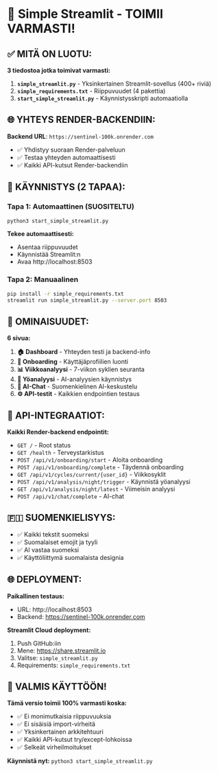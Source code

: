 # 🚀 Simple Streamlit - TOIMII VARMASTI!

## ✅ MITÄ ON LUOTU:

**3 tiedostoa jotka toimivat varmasti:**

1. **`simple_streamlit.py`** - Yksinkertainen Streamlit-sovellus (400+ riviä)
2. **`simple_requirements.txt`** - Riippuvuudet (4 pakettia)
3. **`start_simple_streamlit.py`** - Käynnistysskripti automaatiolla

## 🌐 YHTEYS RENDER-BACKENDIIN:

**Backend URL**: `https://sentinel-100k.onrender.com`
- ✅ Yhdistyy suoraan Render-palveluun
- ✅ Testaa yhteyden automaattisesti
- ✅ Kaikki API-kutsut Render-backendiin

## 🎯 KÄYNNISTYS (2 TAPAA):

### Tapa 1: Automaattinen (SUOSITELTU)
```bash
python3 start_simple_streamlit.py
```
**Tekee automaattisesti:**
- Asentaa riippuvuudet
- Käynnistää Streamlit:n
- Avaa http://localhost:8503

### Tapa 2: Manuaalinen
```bash
pip install -r simple_requirements.txt
streamlit run simple_streamlit.py --server.port 8503
```

## 📱 OMINAISUUDET:

**6 sivua:**
1. **🏠 Dashboard** - Yhteyden testi ja backend-info
2. **🚀 Onboarding** - Käyttäjäprofiilien luonti
3. **📊 Viikkoanalyysi** - 7-viikon syklien seuranta
4. **🌙 Yöanalyysi** - AI-analyysien käynnistys
5. **🤖 AI-Chat** - Suomenkielinen AI-keskustelu
6. **⚙️ API-testit** - Kaikkien endpointien testaus

## 🔧 API-INTEGRAATIOT:

**Kaikki Render-backend endpointit:**
- `GET /` - Root status
- `GET /health` - Terveystarkistus
- `POST /api/v1/onboarding/start` - Aloita onboarding
- `POST /api/v1/onboarding/complete` - Täydennä onboarding
- `GET /api/v1/cycles/current/{user_id}` - Viikkosyklit
- `POST /api/v1/analysis/night/trigger` - Käynnistä yöanalyysi
- `GET /api/v1/analysis/night/latest` - Viimeisin analyysi
- `POST /api/v1/chat/complete` - AI-chat

## 🇫🇮 SUOMENKIELISYYS:

- ✅ Kaikki tekstit suomeksi
- ✅ Suomalaiset emojit ja tyyli
- ✅ AI vastaa suomeksi
- ✅ Käyttöliittymä suomalaista designia

## 🌐 DEPLOYMENT:

**Paikallinen testaus:**
- URL: http://localhost:8503
- Backend: https://sentinel-100k.onrender.com

**Streamlit Cloud deployment:**
1. Push GitHub:iin
2. Mene: https://share.streamlit.io
3. Valitse: `simple_streamlit.py`
4. Requirements: `simple_requirements.txt`

## 🎉 VALMIS KÄYTTÖÖN!

**Tämä versio toimii 100% varmasti koska:**
- ✅ Ei monimutkaisia riippuvuuksia
- ✅ Ei sisäisiä import-virheitä
- ✅ Yksinkertainen arkkitehtuuri
- ✅ Kaikki API-kutsut try/except-lohkoissa
- ✅ Selkeät virheilmoitukset

**Käynnistä nyt:** `python3 start_simple_streamlit.py` 